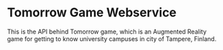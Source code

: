 # Tomorrow Game Webservice

This is the API behind Tomorrow game, which is an Augmented Reality game for getting to know university campuses in city of Tampere, Finland.

